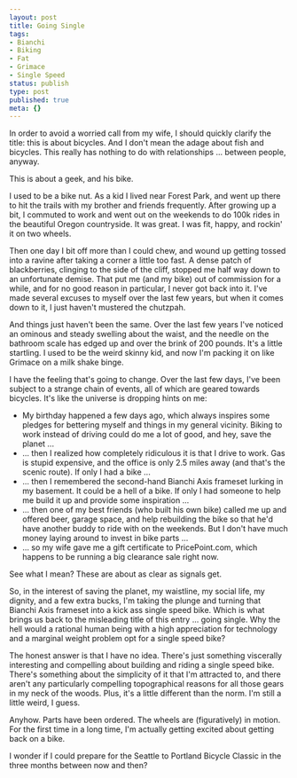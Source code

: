 ```yaml
---
layout: post
title: Going Single
tags:
- Bianchi
- Biking
- Fat
- Grimace
- Single Speed
status: publish
type: post
published: true
meta: {}
---
```

In order to avoid a worried call from my wife, I should quickly clarify the title: this is about bicycles.  And I don't mean the adage about fish and bicycles.  This really has nothing to do with relationships ... between people, anyway.

This is about a geek, and his bike.

I used to be a bike nut.  As a kid I lived near Forest Park, and went up there to hit the trails with my brother and friends frequently.  After growing up a bit, I commuted to work and went out on the weekends to do 100k rides in the beautiful Oregon countryside.  It was great.  I was fit, happy, and rockin' it on two wheels.

Then one day I bit off more than I could chew, and wound up getting tossed into a ravine after taking a corner a little too fast.  A dense patch of blackberries, clinging to the side of the cliff, stopped me half way down to an unfortunate demise.  That put me (and my bike) out of commission for a while, and for no good reason in particular, I never got back into it.  I've made several excuses to myself over the last few years, but when it comes down to it, I just haven't mustered the chutzpah.

And things just haven't been the same.  Over the last few years I've noticed an ominous and steady swelling about the waist, and the needle on the bathroom scale has edged up and over the brink of 200 pounds.   It's a little startling.  I used to be the weird skinny kid, and now I'm packing it on like Grimace on a milk shake binge.

I have the feeling that's going to change.  Over the last few days, I've been subject to a strange chain of events, all of which are geared towards bicycles.  It's like the universe is dropping hints on me:
<ul>
	<li>My birthday happened a few days ago, which always inspires some pledges for bettering myself and things in my general vicinity.  Biking to work instead of driving could do me a lot of good, and hey, save the planet ...</li>
	<li>... then I realized how completely ridiculous it is that I drive to work.  Gas is stupid expensive, and the office is only 2.5 miles away (and that's the scenic route).  If only I had a bike ...</li>
	<li>... then I remembered the second-hand Bianchi Axis frameset lurking in my basement.  It could be a hell of a bike.  If only I had someone to help me build it up and provide some inspiration ...</li>
	<li>... then one of my best friends (who built his own bike) called me up and offered beer, garage space, and help rebuilding the bike so that he'd have another buddy to ride with on the weekends.  But I don't have much money laying around to invest in bike parts ...</li>
	<li>... so my wife gave me a gift certificate to PricePoint.com, which happens to be running a big clearance sale right now.</li>
</ul>
See what I mean?  These are about as clear as signals get.

So, in the interest of saving the planet, my waistline, my social life, my dignity, and a few extra bucks, I'm taking the plunge and turning that Bianchi Axis frameset into a kick ass single speed bike.  Which is what brings us back to the misleading title of this entry ... going single.  Why the hell would a rational human being with a high appreciation for technology and a marginal weight problem opt for a single speed bike?

The honest answer is that I have no idea.  There's just something viscerally interesting and compelling about building and riding a single speed bike.  There's something about the simplicity of it that I'm attracted to, and there aren't any particularly compelling topographical reasons for all those gears in my neck of the woods.  Plus, it's a little different than the norm.  I'm still a little weird, I guess.

Anyhow.  Parts have been ordered.  The wheels are (figuratively) in motion.  For the first time in a long time, I'm actually getting excited about getting back on a bike.

I wonder if I could prepare for the Seattle to Portland Bicycle Classic in the three months between now and then?
